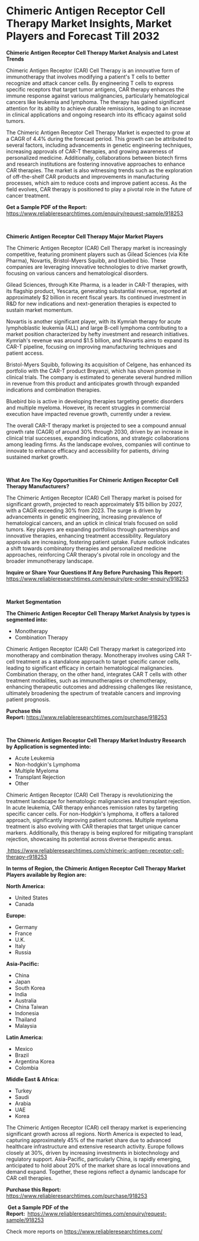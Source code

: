 <p><h1>Chimeric Antigen Receptor Cell Therapy Market Insights, Market Players and Forecast Till 2032</h1></p><p><strong>Chimeric Antigen Receptor Cell Therapy Market Analysis and Latest Trends</strong></p>
<p><p>Chimeric Antigen Receptor (CAR) Cell Therapy is an innovative form of immunotherapy that involves modifying a patient's T cells to better recognize and attack cancer cells. By engineering T cells to express specific receptors that target tumor antigens, CAR therapy enhances the immune response against various malignancies, particularly hematological cancers like leukemia and lymphoma. The therapy has gained significant attention for its ability to achieve durable remissions, leading to an increase in clinical applications and ongoing research into its efficacy against solid tumors.</p><p>The Chimeric Antigen Receptor Cell Therapy Market is expected to grow at a CAGR of 4.4% during the forecast period. This growth can be attributed to several factors, including advancements in genetic engineering techniques, increasing approvals of CAR-T therapies, and growing awareness of personalized medicine. Additionally, collaborations between biotech firms and research institutions are fostering innovative approaches to enhance CAR therapies. The market is also witnessing trends such as the exploration of off-the-shelf CAR products and improvements in manufacturing processes, which aim to reduce costs and improve patient access. As the field evolves, CAR therapy is positioned to play a pivotal role in the future of cancer treatment.</p></p>
<p><strong>Get a Sample PDF of the Report:&nbsp;</strong> <a href="https://www.reliableresearchtimes.com/enquiry/request-sample/918253?utm_campaign=3209&utm_medium=2&utm_source=Github&utm_content=ia&utm_term=06032025&utm_id=chimeric-antigen-receptor-cell-therapy">https://www.reliableresearchtimes.com/enquiry/request-sample/918253</a></p>
<p>&nbsp;</p>
<p><strong>Chimeric Antigen Receptor Cell Therapy Major Market Players</strong></p>
<p><p>The Chimeric Antigen Receptor (CAR) Cell Therapy market is increasingly competitive, featuring prominent players such as Gilead Sciences (via Kite Pharma), Novartis, Bristol-Myers Squibb, and bluebird bio. These companies are leveraging innovative technologies to drive market growth, focusing on various cancers and hematological disorders.</p><p>Gilead Sciences, through Kite Pharma, is a leader in CAR-T therapies, with its flagship product, Yescarta, generating substantial revenue, reported at approximately $2 billion in recent fiscal years. Its continued investment in R&D for new indications and next-generation therapies is expected to sustain market momentum.</p><p>Novartis is another significant player, with its Kymriah therapy for acute lymphoblastic leukemia (ALL) and large B-cell lymphoma contributing to a market position characterized by hefty investment and research initiatives. Kymriah's revenue was around $1.5 billion, and Novartis aims to expand its CAR-T pipeline, focusing on improving manufacturing techniques and patient access.</p><p>Bristol-Myers Squibb, following its acquisition of Celgene, has enhanced its portfolio with the CAR-T product Breyanzi, which has shown promise in clinical trials. The company is estimated to generate several hundred million in revenue from this product and anticipates growth through expanded indications and combination therapies.</p><p>Bluebird bio is active in developing therapies targeting genetic disorders and multiple myeloma. However, its recent struggles in commercial execution have impacted revenue growth, currently under a review. </p><p>The overall CAR-T therapy market is projected to see a compound annual growth rate (CAGR) of around 30% through 2030, driven by an increase in clinical trial successes, expanding indications, and strategic collaborations among leading firms. As the landscape evolves, companies will continue to innovate to enhance efficacy and accessibility for patients, driving sustained market growth.</p></p>
<p>&nbsp;</p>
<p><strong>What Are The Key Opportunities For Chimeric Antigen Receptor Cell Therapy Manufacturers?</strong></p>
<p><p>The Chimeric Antigen Receptor (CAR) Cell Therapy market is poised for significant growth, projected to reach approximately $15 billion by 2027, with a CAGR exceeding 30% from 2023. The surge is driven by advancements in genetic engineering, increasing prevalence of hematological cancers, and an uptick in clinical trials focused on solid tumors. Key players are expanding portfolios through partnerships and innovative therapies, enhancing treatment accessibility. Regulatory approvals are increasing, fostering patient uptake. Future outlook indicates a shift towards combinatory therapies and personalized medicine approaches, reinforcing CAR therapy's pivotal role in oncology and the broader immunotherapy landscape.</p></p>
<p><strong>Inquire or Share Your Questions If Any Before Purchasing This Report:</strong> <a href="https://www.reliableresearchtimes.com/enquiry/pre-order-enquiry/918253?utm_campaign=3209&utm_medium=2&utm_source=Github&utm_content=ia&utm_term=06032025&utm_id=chimeric-antigen-receptor-cell-therapy">https://www.reliableresearchtimes.com/enquiry/pre-order-enquiry/918253</a></p>
<p>&nbsp;</p>
<p><strong>Market Segmentation</strong></p>
<p><strong>The Chimeric Antigen Receptor Cell Therapy Market Analysis by types is segmented into:</strong></p>
<p><ul><li>Monotherapy</li><li>Combination Therapy</li></ul></p>
<p><p>Chimeric Antigen Receptor (CAR) Cell Therapy market is categorized into monotherapy and combination therapy. Monotherapy involves using CAR T-cell treatment as a standalone approach to target specific cancer cells, leading to significant efficacy in certain hematological malignancies. Combination therapy, on the other hand, integrates CAR T cells with other treatment modalities, such as immunotherapies or chemotherapy, enhancing therapeutic outcomes and addressing challenges like resistance, ultimately broadening the spectrum of treatable cancers and improving patient prognosis.</p></p>
<p><strong>Purchase this Report:&nbsp;</strong><a href="https://www.reliableresearchtimes.com/purchase/918253?utm_campaign=3209&utm_medium=2&utm_source=Github&utm_content=ia&utm_term=06032025&utm_id=chimeric-antigen-receptor-cell-therapy">https://www.reliableresearchtimes.com/purchase/918253</a></p>
<p>&nbsp;</p>
<p><strong>The Chimeric Antigen Receptor Cell Therapy Market Industry Research by Application is segmented into:</strong></p>
<p><ul><li>Acute Leukemia</li><li>Non-hodgkin's Lymphoma</li><li>Multiple Myeloma</li><li>Transplant Rejection</li><li>Other</li></ul></p>
<p><p>Chimeric Antigen Receptor (CAR) Cell Therapy is revolutionizing the treatment landscape for hematologic malignancies and transplant rejection. In acute leukemia, CAR therapy enhances remission rates by targeting specific cancer cells. For non-Hodgkin's lymphoma, it offers a tailored approach, significantly improving patient outcomes. Multiple myeloma treatment is also evolving with CAR therapies that target unique cancer markers. Additionally, this therapy is being explored for mitigating transplant rejection, showcasing its potential across diverse therapeutic areas.</p></p>
<p><a href="https://www.reliableresearchtimes.com/chimeric-antigen-receptor-cell-therapy-r918253?utm_campaign=3209&utm_medium=2&utm_source=Github&utm_content=ia&utm_term=06032025&utm_id=chimeric-antigen-receptor-cell-therapy">&nbsp;https://www.reliableresearchtimes.com/chimeric-antigen-receptor-cell-therapy-r918253</a></p>
<p><strong>In terms of Region, the Chimeric Antigen Receptor Cell Therapy Market Players available by Region are:</strong></p>
<p>
    <p> <strong> North America: </strong>
        <ul>
            <li>United States</li>
            <li>Canada</li>
        </ul>
        </p> 
    <p> <strong> Europe: </strong>
        <ul>
            <li>Germany</li>
            <li>France</li>
            <li>U.K.</li>
            <li>Italy</li>
            <li>Russia</li>
        </ul>
        </p> 
    <p> <strong> Asia-Pacific: </strong>
        <ul>
            <li>China</li>
            <li>Japan</li>
            <li>South Korea</li>
            <li>India</li>
            <li>Australia</li>
            <li>China Taiwan</li>
            <li>Indonesia</li>
            <li>Thailand</li>
            <li>Malaysia</li>
        </ul>
        </p> 
    <p> <strong> Latin America: </strong>
        <ul>
            <li>Mexico</li>
            <li>Brazil</li>
            <li>Argentina Korea</li>
            <li>Colombia</li>
        </ul>
        </p> 
    <p> <strong> Middle East & Africa: </strong>
        <ul>
            <li>Turkey</li>
            <li>Saudi</li>
            <li>Arabia</li>
            <li>UAE</li>
            <li>Korea</li>
        </ul>
    </p>
    </p>
<p><p>The Chimeric Antigen Receptor (CAR) cell therapy market is experiencing significant growth across all regions. North America is expected to lead, capturing approximately 45% of the market share due to advanced healthcare infrastructure and extensive research activity. Europe follows closely at 30%, driven by increasing investments in biotechnology and regulatory support. Asia-Pacific, particularly China, is rapidly emerging, anticipated to hold about 20% of the market share as local innovations and demand expand. Together, these regions reflect a dynamic landscape for CAR cell therapies.</p></p>
<p><strong>Purchase this Report: </strong><a href="https://www.reliableresearchtimes.com/purchase/918253?utm_campaign=3209&utm_medium=2&utm_source=Github&utm_content=ia&utm_term=06032025&utm_id=chimeric-antigen-receptor-cell-therapy">https://www.reliableresearchtimes.com/purchase/918253</a></p>
<p>&nbsp;<strong>Get a Sample PDF of the Report:&nbsp;&nbsp;</strong><a href="https://www.reliableresearchtimes.com/enquiry/request-sample/918253?utm_campaign=3209&utm_medium=2&utm_source=Github&utm_content=ia&utm_term=06032025&utm_id=chimeric-antigen-receptor-cell-therapy">https://www.reliableresearchtimes.com/enquiry/request-sample/918253</a></p>
<p><strong></strong></p>
<p>Check more reports on <a href="https://www.reliableresearchtimes.com/?utm_campaign=3209&utm_medium=2&utm_source=Github&utm_content=ia&utm_term=06032025&utm_id=chimeric-antigen-receptor-cell-therapy">https://www.reliableresearchtimes.com/</a></p>